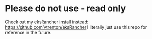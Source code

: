 # Please do not use - read only
Check out my eksRancher install instead: https://github.com/vtrenton/eksRancher
I literally just use this repo for reference in the future.
